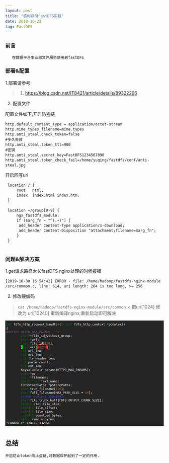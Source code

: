 ```yaml
---
layout: post
title: "临时存储FastDFS实践"
date: 2018-10-22 
tag: FastDFS
---
```


### 前言
    
	   在数据平台事业部文件服务使用到fastDFS

### 部署&配置


1.部署请参考

> 1. https://blog.csdn.net/IT8421/article/details/89322296

2. 配置文件

  配置文件如下,开启防盗链

```
http.default_content_type = application/octet-stream
http.mime_types_filename=mime.types
http.anti_steal.check_token=false
#多久失效
http.anti_steal.token_ttl=900
#密钥
http.anti_steal.secret_key=FastDFS1234567890
http.anti_steal.token_check_fail=/home/yuqing/fastdfs/conf/anti-steal.jpg
```  

  开启回写url

```
 location / {
     root   html;
     index  index.html index.htm;
 }
 
 location ~/group[0-9] {
     ngx_fastdfs_module;
     if ($arg_fn ~ "^(.+)") {
      add_header Content-Type application/x-download;
      add_header Content-Disposition "attachment;filename=$arg_fn";
     }
 }
 
```

### 问题&解决方案

1.get请求路径太长fastDFS nginx处理的时候报错
  
```
[2019-10-30 16:54:42] ERROR - file: /home/hadoop/fastdfs-nginx-module
/src/common.c, line: 614, uri length: 264 is too long, >= 256
```

2. 修改硬编码 

> `cat /home/hadoop/fastdfs-nginx-module/src/common.c`
>  把uri[1024] 修改为 uri[10240] 重新编译nginx,重新启动即可解决

<div align="left">
<img src="/images/posts/fasdfs/screen.png" height="340" width="1180" />
</div>

## 总结

	开启防止token防止盗链,对数据保护起到了一定的作用.